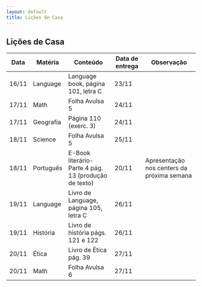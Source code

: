 ```yaml
---
layout: default
title: Lições de Casa
---
```


## Lições de Casa

Data|Matéria|Conteúdo|Data de entrega|Observação
---|---|---|---|---
16/11|Language|Language book, página 101, letra C|23/11|
17/11|Math|Folha Avulsa 5|24/11|
17/11|Geografia|Página 110 (exerc. 3)|24/11|
18/11|Science|Folha Avulsa 5|25/11|
18/11|Português|E-Book literário- Parte 4 pág. 13 (produção de texto)|20/11|Apresentação nos centers da próxima semana
19/11|Language|Livro de Language, página 105, letra C|26/11|
19/11|História|Livro de história págs. 121 e 122|26/11|
20/11|Ética|Livro de Ética pág. 39|27/11|
20/11|Math|Folha Avulsa 6|27/11|


